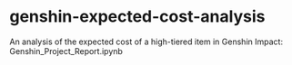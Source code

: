 # genshin-expected-cost-analysis
 An analysis of the expected cost of a high-tiered item in Genshin Impact:
 Genshin_Project_Report.ipynb
